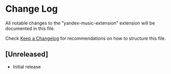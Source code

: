 # Change Log

All notable changes to the "yandex-music-extension" extension will be documented in this file.

Check [Keep a Changelog](http://keepachangelog.com/) for recommendations on how to structure this file.

## [Unreleased]

- Initial release